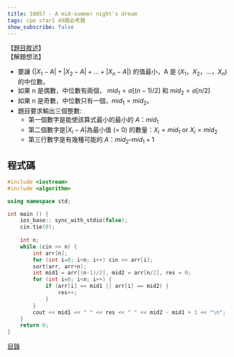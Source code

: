 ```yaml
---
title: 10057 - A mid-summer night's dream
tags: cpe star1 49題必考題
show_subscribe: false
---
```


<!--more-->

【[題目敘述]】   
【解題想法】   

- 要讓 $(|X_1 − A| + |X_2 − A| + . . . + |X_n − A|)$ 的值最小，A 是 $(X_1，X_2，…，X_n)$ 的中位數。
- 如果 n 是偶數，中位數有兩個， $mid_1 = a[(n-1)/2]$ 和 $mid_2 = a[n/2]$
- 如果 n 是奇數，中位數只有一個，$mid_1 = mid_2$。
- 題目要求輸出三個整數:
    - 第一個數字是能使該算式最小的最小的 $A：mid_1$
    - 第二個數字是$|X_i − A|$為最小值 (= 0) 的數量：$X_i = mid_1$ or $X_i = mid_2$
    - 第三行數字是有幾種可能的 $A：mid_2 – mid_1 + 1$


程式碼
------
```c++
#include <iostream>
#include <algorithm>

using namespace std;

int main () {
    ios_base:: sync_with_stdio(false);
    cin.tie(0);
    
    int n;
    while (cin >> n) {
        int arr[n];
        for (int i=0; i<n; i++) cin >> arr[i];
        sort(arr, arr+n);
        int mid1 = arr[(n-1)/2], mid2 = arr[n/2], res = 0;
        for (int i=0; i<n; i++) {
            if (arr[i] == mid1 || arr[i] == mid2) {
                res++;
            }
        }
        cout << mid1 << " " << res << " " << mid2 - mid1 + 1 << "\n";
    }
    return 0;
}
```

[目錄](/2022/08/02/front-page.html)

[題目敘述]:https://onlinejudge.org/index.php?option=com_onlinejudge&Itemid=8&page=show_problem&category=0&problem=998&mosmsg=Submission+received+with+ID+27627346